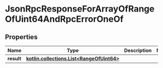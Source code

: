 
# JsonRpcResponseForArrayOfRangeOfUint64AndRpcErrorOneOf

## Properties
| Name | Type | Description | Notes |
| ------------ | ------------- | ------------- | ------------- |
| **result** | [**kotlin.collections.List&lt;RangeOfUint64&gt;**](RangeOfUint64.md) |  |  |



